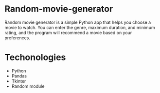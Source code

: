 # Random-movie-generator

Random movie generator is a simple Python app that helps you choose a movie to watch. You can enter the genre, maximum duration, and minimum rating, and the program will recommend a movie based on your preferences.

# Techonologies
  - Python
  - Pandas
  - Tkinter
  - Random module

